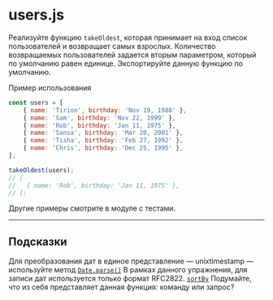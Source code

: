 # users.js

Реализуйте функцию `takeOldest`, которая принимает на вход список пользователей и возвращает самых взрослых. Количество возвращаемых пользователей задается вторым параметром, который по умолчанию равен единице. Экспортируйте данную функцию по умолчанию.

Пример использования

```javascript
const users = [
    { name: 'Tirion', birthday: 'Nov 19, 1988' },
    { name: 'Sam', birthday: 'Nov 22, 1999' },
    { name: 'Rob', birthday: 'Jan 11, 1975' },
    { name: 'Sansa', birthday: 'Mar 20, 2001' },
    { name: 'Tisha', birthday: 'Feb 27, 1992' },
    { name: 'Chris', birthday: 'Dec 25, 1995' },
];

takeOldest(users);
// [
//   { name: 'Rob', birthday: 'Jan 11, 1975' },
// ];
```

Другие примеры смотрите в модуле с тестами.

---

## Подсказки

Для преобразования дат в единое представление — unixtimestamp — используйте метод [`Date.parse()`](https://developer.mozilla.org/ru/docs/Web/JavaScript/Reference/Global_Objects/Date/parse)
В рамках данного упражнения, для записи дат используется только формат RFC2822.
[`sortBy`](https://lodash.com/docs#sortBy)
Подумайте, что из себя представляет данная функция: команду или запрос?
